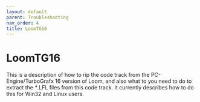 ```yaml
---
layout: default
parent: Troubleshooting
nav_order: 4
title: LoomTG16
---
```


# LoomTG16

This is a description of how to rip the code track from the PC-Engine/TurboGrafx 16 version of Loom, and also what to you need to do to extract the _*_.LFL files from this code track. It currently describes how to do this for Win32 and Linux users.